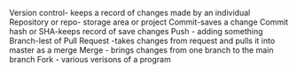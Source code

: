 Version control- keeps a record of changes made by an individual 
Repository or repo- storage area or project
Commit-saves a change
Commit hash or SHA-keeps record of save changes
Push - adding something 
Branch-lest of 
Pull Request -takes changes from request and pulls it into master as a merge
Merge - brings changes from one branch to the main branch
Fork - various verisons of a program 
